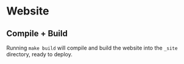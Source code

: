 # Website

## Compile + Build

Running `make build` will compile and build the website into the `_site` directory, ready to deploy.

